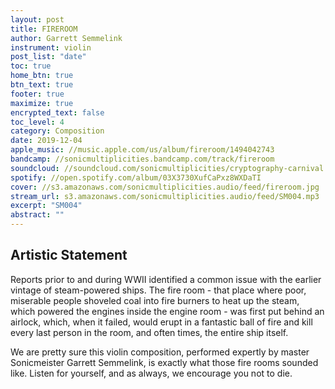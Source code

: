 ```yaml
---
layout: post
title: FIREROOM
author: Garrett Semmelink
instrument: violin
post_list: "date"
toc: true
home_btn: true
btn_text: true
footer: true
maximize: true
encrypted_text: false
toc_level: 4
category: Composition
date: 2019-12-04
apple_music: //music.apple.com/us/album/fireroom/1494042743
bandcamp: //sonicmultiplicities.bandcamp.com/track/fireroom
soundcloud: //soundcloud.com/sonicmultiplicities/cryptography-carnival
spotify: //open.spotify.com/album/03X3730XufCaPxz8WXDaTI
cover: //s3.amazonaws.com/sonicmultiplicities.audio/feed/fireroom.jpg
stream_url: s3.amazonaws.com/sonicmultiplicities.audio/feed/SM004.mp3
excerpt: "SM004"
abstract: ""
---
```

## Artistic Statement
Reports prior to and during WWII identified a common issue with the earlier vintage of steam-powered ships. The fire room - that place where poor, miserable people shoveled coal into fire burners to heat up the steam, which powered the engines inside the engine room - was first put behind an airlock, which, when it failed, would erupt in a fantastic ball of fire and kill every last person in the room, and often times, the entire ship itself.

We are pretty sure this violin composition, performed expertly by master Sonicmeister Garrett Semmelink, is exactly what those fire rooms sounded like. Listen for yourself, and as always, we encourage you not to die.
